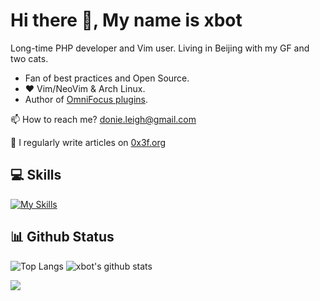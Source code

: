 # Hi there 👋, My name is xbot

Long-time PHP developer and Vim user. Living in Beijing with my GF and two cats.

* Fan of best practices and Open Source.
* ❤ Vim/NeoVim & Arch Linux.
* Author of [OmniFocus plugins](https://github.com/xbot/omnifocus-plugins).

📫 How to reach me? [donie.leigh@gmail.com](mailto:donie.leigh@gmail.com)

📰 I regularly write articles on [0x3f.org](https://0x3f.org)

## 💻 Skills
[![My Skills](https://skillicons.dev/icons?i=php,laravel,vim,neovim,git,linux,mysql,redis,raspberrypi)](https://skillicons.dev)

## 📊 Github Status

![Top Langs](https://github-readme-stats.vercel.app/api/top-langs/?username=xbot&hide=html)
![xbot's github stats](https://github-readme-stats.vercel.app/api?username=xbot&show_icons=true&count_private=true&line_height=40)

![](https://visitcount.itsvg.in/api?id=xbot&label=Profile%20Views&color=12&icon=5&pretty=true)

